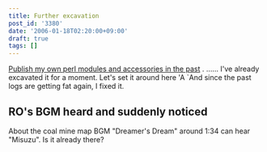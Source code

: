 ```yaml
---
title: Further excavation
post_id: '3380'
date: '2006-01-18T02:20:00+09:00'
draft: true
tags: []
---
```


[Publish my own perl modules and accessories in the past](/category/products/apps?tag=forweb) . ...... I've already excavated it for a moment. Let's set it around here 'A `And since the past logs are getting fat again, I fixed it.

## RO's BGM heard and suddenly noticed

About the coal mine map BGM "Dreamer's Dream" around 1:34 can hear "Misuzu". Is it already there?

